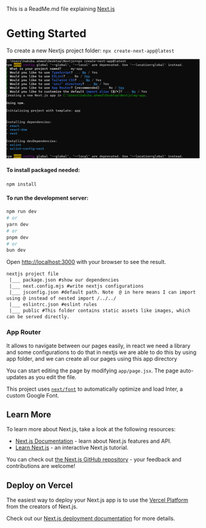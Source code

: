 This is a ReadMe.md file explaining [Next.js](https://nextjs.org/)

# Getting Started

To create a new Nextjs project folder:
`npx create-next-app@latest`

![Image Description](28.02.2024_16.55.25_REC.png)

#### To install packaged needed:

```npm install```

#### To run the development server:

```bash
npm run dev
# or
yarn dev
# or
pnpm dev
# or
bun dev
```

Open [http://localhost:3000](http://localhost:3000) with your browser to see the result.

```
nextjs project file
 |___ package.json #show our dependencies
 |___ next.config.mjs #write nextjs configurations
 |___ jsconfig.json #default path. Note  @ in here means I can import using @ instead of nested import /../../
 |___ eslintrc.json #eslint rules
 |___ public #This folder contains static assets like images, which can be served directly. 
```

### App Router
It allows to navigate between our pages easily, in react we need a library and some configurations to do that in nextjs we are able to do this by using app folder, and  we can create all our pages using this app directory 

You can start editing the page by modifying `app/page.jsx`. The page auto-updates as you edit the file.

This project uses [`next/font`](https://nextjs.org/docs/basic-features/font-optimization) to automatically optimize and
load Inter, a custom Google Font.

## Learn More

To learn more about Next.js, take a look at the following resources:

- [Next.js Documentation](https://nextjs.org/docs) - learn about Next.js features and API.
- [Learn Next.js](https://nextjs.org/learn) - an interactive Next.js tutorial.

You can check out [the Next.js GitHub repository](https://github.com/vercel/next.js/) - your feedback and contributions
are welcome!

## Deploy on Vercel

The easiest way to deploy your Next.js app is to use
the [Vercel Platform](https://vercel.com/new?utm_medium=default-template&filter=next.js&utm_source=create-next-app&utm_campaign=create-next-app-readme)
from the creators of Next.js.

Check out our [Next.js deployment documentation](https://nextjs.org/docs/deployment) for more details.
